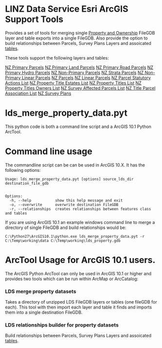 LINZ Data Service Esri ArcGIS Support Tools
===========================================

Provides a set of tools for merging single [Property and Ownership](http://data.linz.govt.nz/category/property-ownership-boundaries/) FileGDB layer and table exports into a single FileGDB. Also provide the option to build relationships between Parcels, Survey Plans Layers and assoicated [tables](http://data.linz.govt.nz/#/tables/category/property-ownership-boundaries).

These tools support the following layers and tables:

[NZ Primary Parcels](http://data.linz.govt.nz/772-nz-primary-parcels/)
[NZ Primary Land Parcels](http://data.linz.govt.nz/823-nz-primary-land-parcels/)
[NZ Primary Road Parcels](http://data.linz.govt.nz/layer/796-nz-primary-road-parcels/)
[NZ Primary Hydro Parcels](http://data.linz.govt.nz/771-nz-primary-hydro-parcels/)
[NZ Non-Primary Parcels](http://data.linz.govt.nz/layer/782-nz-non-primary-parcels/)
[NZ Strata Parcels](http://data.linz.govt.nz/layer/780-nz-strata-parcels/)
[NZ Non-Primary Linear Parcels](http://data.linz.govt.nz/783-nz-non-primary-linear-parcels/)
[NZ Parcels](http://data.linz.govt.nz/layer/1571-nz-parcels)
[NZ Linear Parcels](http://data.linz.govt.nz/layer/1570-nz-linear-parcels)
[NZ Parcel Statutory Actions List](http://data.linz.govt.nz/table/1565-nz-parcel-statutory-actions-list)
[NZ Property Title Estates List](http://data.linz.govt.nz/table/1566-nz-property-title-estates-list)
[NZ Property Titles List](http://data.linz.govt.nz/table/1567-nz-property-titles-list)
[NZ Property Titles Owners List](http://data.linz.govt.nz/table/1564-nz-property-titles-owners-list)
[NZ Survey Affected Parcels List](http://data.linz.govt.nz/table/1568-nz-survey-affected-parcels-list)
[NZ Title Parcel Association List](http://data.linz.govt.nz/table/1569-nz-title-parcel-association-list)
[NZ Survey Plans](http://data.linz.govt.nz/layer/794-nz-survey-plans)

# lds_merge_property_data.pyt

This python code is both a command line script and a ArcGIS 10.1 Python ArcTool.

# Command line usage

The commandline script can be can be used in ArcGIS 10.X. It has the following options:

```
Usage: lds_merge_property_data.pyt [options] source_lds_dir destination_file_gdb


Options:
  -h, --help           show this help message and exit
  -o, --overwrite      overwrite destination FileGDB
  -r, --relationships  creates relationships between features class and tables
```

If you are using ArcGIS 10.1 an example windows command line to merge a directory of single FileGDB and build relationships would be:

```
C:\Python27\ArcGIS10.1\python.exe lds_merge_property_data.pyt -r C:\Temp\working\data C:\Temp\working\lds_property.gdb
```

# ArcTool Usage for ArcGIS 10.1 users.

The ArcGIS Python ArcTool can only be used in ArcGIS 10.1 or higher and provides two tools which can be run within ArcMap or ArcCatalog:

### LDS merge property datasets

Takes a directory of unzipped LDS FileGDB layers or tables (one fileGDB for each). This tool with then import each layer and table it finds and imports them into a single destination FileGDB. 

### LDS relationships builder for property datasets

Build relationships between Parcels, Survey Plans Layers and assoicated [tables](http://data.linz.govt.nz/#/tables/category/property-ownership-boundaries).



